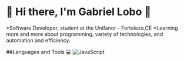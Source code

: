  # 💫 Hi there, I'm Gabriel Lobo 💫

 *Software Developer, student at the Unifanor - Fortaleza,CE
 *Learning more and more about programming, variety of technologies, and automation and efficiency.

 ##Languages and Tools 💻 
 ![JavaScript](https://img.shields.io/badge/Javascript?style=flat-square&logo=Javascript&color=%23f7df1e)
